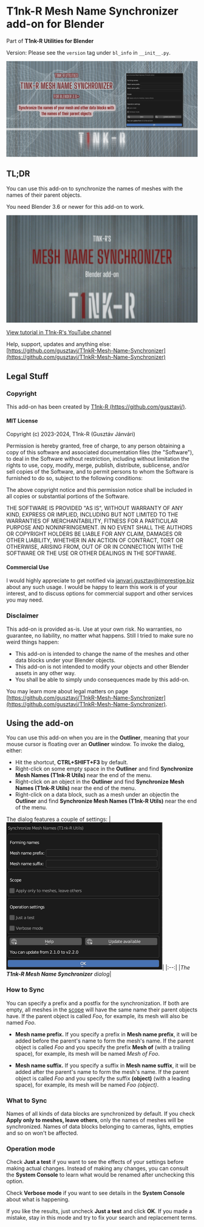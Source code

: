 # T1nk-R Mesh Name Synchronizer add-on for Blender

Part of **T1nk-R Utilities for Blender**

Version: Please see the `version` tag under `bl_info` in `__init__.py`.

![Repo card of the add-on](art/repo-card-mesh-name-synchronizer.png)

## TL;DR

You can use this add-on to synchronize the names of meshes with the names of their parent objects.

You need Blender 3.6 or newer for this add-on to work.

![Tutorial on YouTube](art/tutorial.jpg)

[View tutorial in T1nk-R's YouTube channel](https://youtu.be/3OILUmwQH1s)

Help, support, updates and anything else: [https://github.com/gusztavj/T1nkR-Mesh-Name-Synchronizer](https://github.com/gusztavj/T1nkR-Mesh-Name-Synchronizer)

## Legal Stuff

### Copyright

This add-on has been created by [T1nk-R (https://github.com/gusztavj/)](https://github.com/gusztavj/).

#### MIT License

Copyright (c) 2023-2024, T1nk-R (Gusztáv Jánvári)

Permission is hereby granted, free of charge, to any person obtaining a copy of this software and associated documentation files (the "Software"), to deal in the Software without restriction, including without limitation the rights to use, copy, modify, merge, publish, distribute, sublicense, and/or sell copies of the Software, and to permit persons to whom the Software is furnished to do so, subject to the following conditions:

The above copyright notice and this permission notice shall be included in all copies or substantial portions of the Software.

THE SOFTWARE IS PROVIDED "AS IS", WITHOUT WARRANTY OF ANY KIND, EXPRESS OR IMPLIED, INCLUDING BUT NOT LIMITED TO THE WARRANTIES OF MERCHANTABILITY, FITNESS FOR A PARTICULAR PURPOSE AND NONINFRINGEMENT. IN NO EVENT SHALL THE AUTHORS OR COPYRIGHT HOLDERS BE LIABLE FOR ANY CLAIM, DAMAGES OR OTHER LIABILITY, WHETHER IN AN ACTION OF CONTRACT, TORT OR OTHERWISE, ARISING FROM, OUT OF OR IN CONNECTION WITH THE SOFTWARE OR THE USE OR OTHER DEALINGS IN THE SOFTWARE.

#### Commercial Use

I would highly appreciate to get notified via [janvari.gusztav@imprestige.biz](mailto:janvari.gusztav@imprestige.biz) about any such usage. I would be happy to learn this work is of your interest, and to discuss options for commercial support and other services you may need.

### Disclaimer

This add-on is provided as-is. Use at your own risk. No warranties, no guarantee, no liability, no matter what happens. Still I tried to make sure no weird things happen:

* This add-on is intended to change the name of the meshes and other data blocks under your Blender objects.
* This add-on is not intended to modify your objects and other Blender assets in any other way.
* You shall be able to simply undo consequences made by this add-on.

You may learn more about legal matters on page [https://github.com/gusztavj/T1nkR-Mesh-Name-Synchronizer](https://github.com/gusztavj/T1nkR-Mesh-Name-Synchronizer).

## Using the add-on

You can use this add-on when you are in the **Outliner**, meaning that your mouse cursor is floating over an **Outliner** window. To invoke the dialog, either:

* Hit the shortcut, **CTRL+SHIFT+F3** by default.
* Right-click on some empty space in the **Outliner** and find **Synchronize Mesh Names (T1nk-R Utils)** near the end of the menu.
* Right-click on an object in the **Outliner** and find **Synchronize Mesh Names (T1nk-R Utils)** near the end of the menu.
* Right-click on a data block, such as a mesh under an objectin the **Outliner** and find **Synchronize Mesh Names (T1nk-R Utils)** near the end of the menu.

The dialog features a couple of settings:
|![Screenshot of the add-on's dialog](art/add-on-dialog.png)|
|:--:|
|_The **T1nk-R Mesh Name Synchronizer** dialog_|

### How to Sync

You can specify a prefix and a postfix for the synchronization. If both are empty, all meshes in the [scope](#what-to-sync) will have the same name their parent objects have. If the parent object is called _Foo_, for example, its mesh will also be named _Foo_.

* **Mesh name prefix.** If you specify a prefix in **Mesh name prefix**, it will be added before the parent's name to form the mesh's name. If the parent object is called _Foo_ and you specify the prefix **Mesh of** (with a trailing space), for example, its mesh will be named _Mesh of Foo_.

* **Mesh name suffix.** If you specify a suffix in **Mesh name suffix**, it will be added after the parent's name to form the mesh's name. If the parent object is called _Foo_ and you specify the suffix **(object)** (with a leading space), for example, its mesh will be named _Foo (object)_.

### What to Sync

Names of all kinds of data blocks are synchronized by default. If you check **Apply only to meshes, leave others**, only the names of meshes will be synchronized. Names of data blocks belonging to cameras, lights, empties and so on won't be affected.

### Operation mode

Check **Just a test** if you want to see the effects of your settings before making actual changes. Instead of making any changes, you can consult the **System Console** to learn what would be renamed after unchecking this option.

Check **Verbose mode** if you want to see details in the **System Console** about what is happening.

If you like the results, just uncheck **Just a test** and click **OK**. If you made a mistake, stay in this mode and try to fix your search and replacement terms.
